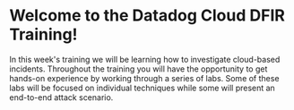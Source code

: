 # Welcome to the Datadog Cloud DFIR Training!

In this week's training we will be learning how to investigate cloud-based incidents. Throughout the training you will have the opportunity to get hands-on experience by working through a series of labs. Some of these labs will be focused on individual techniques while some will present an end-to-end attack scenario.